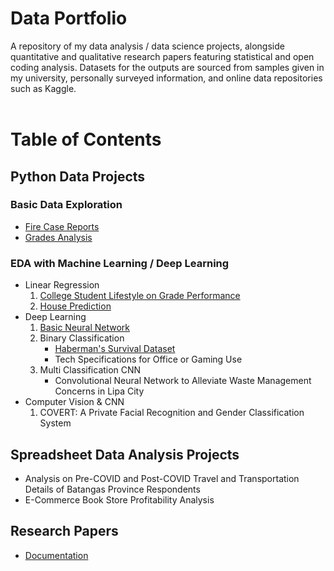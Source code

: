 <h1> Data Portfolio </h1>
A repository of my data analysis / data science projects, alongside quantitative and qualitative research papers featuring statistical and open coding analysis. Datasets for the outputs are sourced from samples given in my university, personally surveyed information, and online data repositories such as Kaggle.
<br /><br />
<h1 id="table-of-contents"> Table of Contents </h1>

<h2>Python Data Projects</h2>

<nav>
<h3> Basic Data Exploration </h3>

<ul>
  <li><a href="Python Data Projects\Basic Data Exploration\Fire Case Reports\fire_case_reports.md">Fire Case Reports</a></li>
  <li><a href="Python Data Projects\Basic Data Exploration\Grades\grades_analysis.md">Grades Analysis</a></li>
</ul>

<h3> EDA with Machine Learning / Deep Learning </h3>
<ul>
<li>Linear Regression 
  <ol>
    <li><a href="Python Data Projects\Machine Learning\Linear Regression\College Student Lifestyle on Grade Performance\college_lifestyle.md">College Student Lifestyle on Grade Performance</a></li>
    <li><a href="Python Data Projects\Machine Learning\Linear Regression\House Prediction\house_prediction.md">House Prediction</a></li>
  </ol>
</li>
<li>Deep Learning
  <ol>
    <li><a href="Python Data Projects\Machine Learning\Deep Learning\Basic Neural Network\basic_network.py">Basic Neural Network </a></li>
    <li>Binary Classification
      <ul>
        <li><a href="Python Data Projects\Machine Learning\Deep Learning\Binary Classification\Haberman's Survival Dataset\haberman_survival.md">Haberman's Survival Dataset</a></li>
        <li>Tech Specifications for Office or Gaming Use</li>
      </ul>
    </li>
    <li>Multi Classification CNN
      <ul>
        <li> Convolutional Neural Network to Alleviate Waste Management Concerns in Lipa City </li>
      </ul>
    </li>
  </ol>
</li>
<li>Computer Vision & CNN
  <ol>
    <li>COVERT: A Private Facial Recognition and Gender Classification System</li>
  </ol>
</li>
</ul>

</nav>

<h2>Spreadsheet Data Analysis Projects</h2>
<nav>
<ul>
  <li>Analysis on Pre-COVID and Post-COVID Travel and Transportation Details of Batangas Province Respondents</li>
  <li>E-Commerce Book Store Profitability Analysis</li>
</ul>
</nav>

<h2>Research Papers</h2>
<nav>
<ul>
  <li><a href="Research Papers\research_papers.md"> Documentation </a></li>
</ul>
</nav>
